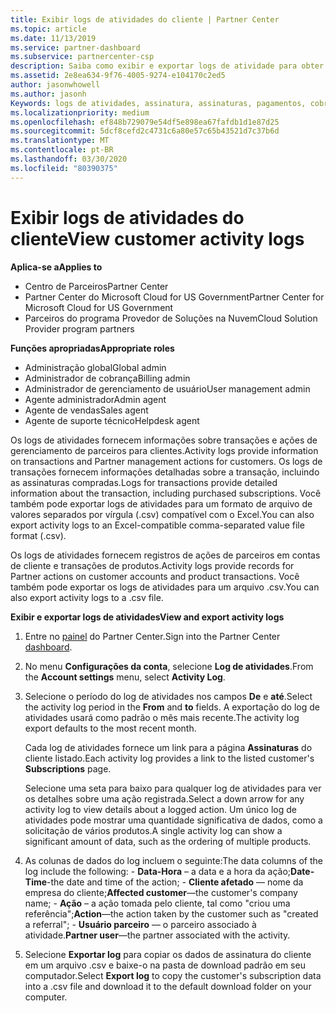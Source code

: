```yaml
---
title: Exibir logs de atividades do cliente | Partner Center
ms.topic: article
ms.date: 11/13/2019
ms.service: partner-dashboard
ms.subservice: partnercenter-csp
description: Saiba como exibir e exportar logs de atividade para obter informações sobre transações de conta de cliente e outras atividades de gerenciamento de parceiros relacionadas ao cliente.
ms.assetid: 2e8ea634-9f76-4005-9274-e104170c2ed5
author: jasonwhowell
ms.author: jasonh
Keywords: logs de atividades, assinatura, assinaturas, pagamentos, cobrança, transações
ms.localizationpriority: medium
ms.openlocfilehash: ef848b729079e54df5e898ea67fafdb1d1e87d25
ms.sourcegitcommit: 5dcf8cefd2c4731c6a80e57c65b43521d7c37b6d
ms.translationtype: MT
ms.contentlocale: pt-BR
ms.lasthandoff: 03/30/2020
ms.locfileid: "80390375"
---
```

# <a name="view-customer-activity-logs"></a><span data-ttu-id="08753-104">Exibir logs de atividades do cliente</span><span class="sxs-lookup"><span data-stu-id="08753-104">View customer activity logs</span></span>

<span data-ttu-id="08753-105">**Aplica-se a**</span><span class="sxs-lookup"><span data-stu-id="08753-105">**Applies to**</span></span>

- <span data-ttu-id="08753-106">Centro de Parceiros</span><span class="sxs-lookup"><span data-stu-id="08753-106">Partner Center</span></span>
- <span data-ttu-id="08753-107">Partner Center do Microsoft Cloud for US Government</span><span class="sxs-lookup"><span data-stu-id="08753-107">Partner Center for Microsoft Cloud for US Government</span></span>
- <span data-ttu-id="08753-108">Parceiros do programa Provedor de Soluções na Nuvem</span><span class="sxs-lookup"><span data-stu-id="08753-108">Cloud Solution Provider program partners</span></span>

<span data-ttu-id="08753-109">**Funções apropriadas**</span><span class="sxs-lookup"><span data-stu-id="08753-109">**Appropriate roles**</span></span>

- <span data-ttu-id="08753-110">Administração global</span><span class="sxs-lookup"><span data-stu-id="08753-110">Global admin</span></span>
- <span data-ttu-id="08753-111">Administrador de cobrança</span><span class="sxs-lookup"><span data-stu-id="08753-111">Billing admin</span></span>
- <span data-ttu-id="08753-112">Administrador de gerenciamento de usuário</span><span class="sxs-lookup"><span data-stu-id="08753-112">User management admin</span></span>
- <span data-ttu-id="08753-113">Agente administrador</span><span class="sxs-lookup"><span data-stu-id="08753-113">Admin agent</span></span>
- <span data-ttu-id="08753-114">Agente de vendas</span><span class="sxs-lookup"><span data-stu-id="08753-114">Sales agent</span></span>
- <span data-ttu-id="08753-115">Agente de suporte técnico</span><span class="sxs-lookup"><span data-stu-id="08753-115">Helpdesk agent</span></span>

<span data-ttu-id="08753-116">Os logs de atividades fornecem informações sobre transações e ações de gerenciamento de parceiros para clientes.</span><span class="sxs-lookup"><span data-stu-id="08753-116">Activity logs provide information on transactions and Partner management actions for customers.</span></span> <span data-ttu-id="08753-117">Os logs de transações fornecem informações detalhadas sobre a transação, incluindo as assinaturas compradas.</span><span class="sxs-lookup"><span data-stu-id="08753-117">Logs for transactions provide detailed information about the transaction, including purchased subscriptions.</span></span> <span data-ttu-id="08753-118">Você também pode exportar logs de atividades para um formato de arquivo de valores separados por vírgula (.csv) compatível com o Excel.</span><span class="sxs-lookup"><span data-stu-id="08753-118">You can also export activity logs to an Excel-compatible comma-separated value file format (.csv).</span></span>

<span data-ttu-id="08753-119">Os logs de atividades fornecem registros de ações de parceiros em contas de cliente e transações de produtos.</span><span class="sxs-lookup"><span data-stu-id="08753-119">Activity logs provide records for Partner actions on customer accounts and product transactions.</span></span> <span data-ttu-id="08753-120">Você também pode exportar os logs de atividades para um arquivo .csv.</span><span class="sxs-lookup"><span data-stu-id="08753-120">You can also export activity logs to a .csv file.</span></span>

<span data-ttu-id="08753-121">**Exibir e exportar logs de atividades**</span><span class="sxs-lookup"><span data-stu-id="08753-121">**View and export activity logs**</span></span>

1. <span data-ttu-id="08753-122">Entre no [painel](https://partner.microsoft.com/dashboard) do Partner Center.</span><span class="sxs-lookup"><span data-stu-id="08753-122">Sign into the Partner Center [dashboard](https://partner.microsoft.com/dashboard).</span></span>

2. <span data-ttu-id="08753-123">No menu **Configurações da conta**, selecione **Log de atividades**.</span><span class="sxs-lookup"><span data-stu-id="08753-123">From the **Account settings** menu, select **Activity Log**.</span></span>
2.  <span data-ttu-id="08753-124">Selecione o período do log de atividades nos campos **De** e **até**.</span><span class="sxs-lookup"><span data-stu-id="08753-124">Select the activity log period in the **From** and **to** fields.</span></span> <span data-ttu-id="08753-125">A exportação do log de atividades usará como padrão o mês mais recente.</span><span class="sxs-lookup"><span data-stu-id="08753-125">The activity log export defaults to the most recent month.</span></span>

    <span data-ttu-id="08753-126">Cada log de atividades fornece um link para a página **Assinaturas** do cliente listado.</span><span class="sxs-lookup"><span data-stu-id="08753-126">Each activity log provides a link to the listed customer's **Subscriptions** page.</span></span>

    <span data-ttu-id="08753-127">Selecione uma seta para baixo para qualquer log de atividades para ver os detalhes sobre uma ação registrada.</span><span class="sxs-lookup"><span data-stu-id="08753-127">Select a down arrow for any activity log to view details about a logged action.</span></span> <span data-ttu-id="08753-128">Um único log de atividades pode mostrar uma quantidade significativa de dados, como a solicitação de vários produtos.</span><span class="sxs-lookup"><span data-stu-id="08753-128">A single activity log can show a significant amount of data, such as the ordering of multiple products.</span></span>

3.   <span data-ttu-id="08753-129">As colunas de dados do log incluem o seguinte:</span><span class="sxs-lookup"><span data-stu-id="08753-129">The data columns of the log include the following:</span></span>
    -   <span data-ttu-id="08753-130">**Data-Hora** – a data e a hora da ação;</span><span class="sxs-lookup"><span data-stu-id="08753-130">**Date-Time**-the date and time of the action;</span></span>
    -   <span data-ttu-id="08753-131">**Cliente afetado** — nome da empresa do cliente;</span><span class="sxs-lookup"><span data-stu-id="08753-131">**Affected customer**—the customer's company name;</span></span>
    -   <span data-ttu-id="08753-132">**Ação** – a ação tomada pelo cliente, tal como "criou uma referência";</span><span class="sxs-lookup"><span data-stu-id="08753-132">**Action**—the action taken by the customer such as "created a referral";</span></span>
    -   <span data-ttu-id="08753-133">**Usuário parceiro** — o parceiro associado à atividade.</span><span class="sxs-lookup"><span data-stu-id="08753-133">**Partner user**—the partner associated with the activity.</span></span>

4.  <span data-ttu-id="08753-134">Selecione **Exportar log** para copiar os dados de assinatura do cliente em um arquivo .csv e baixe-o na pasta de download padrão em seu computador.</span><span class="sxs-lookup"><span data-stu-id="08753-134">Select **Export log** to copy the customer's subscription data into a .csv file and download it to the default download folder on your computer.</span></span>
    
 

 



